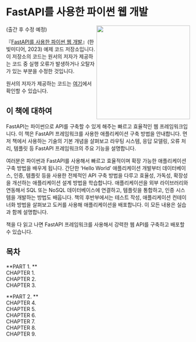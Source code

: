 # FastAPI를 사용한 파이썬 웹 개발

(출간 후 수정 예정)
<a href="https://www.hanbit.co.kr/store/books/look.php?p_code=B1068448075"><img src="https://www.hanbit.co.kr/data/books/B1068448075_l.jpg" height="256px" align="right"></a>

『[FastAPI를 사용한 파이썬 웹 개발](https://www.hanbit.co.kr)』(한빛미디어, 2023) 예제 코드 저장소입니다.
이 저장소의 코드는 원서의 저자가 제공하는 코드 중 실행 오류가 발생하거나 오탈자가 있는 부분을 수정한 것입니다. 
 
원서의 저자가 제공하는 코드는 [여기](https://github.com/PacktPublishing/Building-Python-Web-APIs-with-FastAPI)에서 확인할 수 있습니다.  


## 이 책에 대하여
FastAPI는 파이썬으로 API를 구축할 수 있게 해주는 빠르고 효율적인 웹 프레임워크입니다. 이 책은 FastAPI 프레임워크를 사용한 애플리케이션 구축 방법을 안내합니다. 먼저 책에서 사용하는 기술의 기본 개념을 살펴보고 라우팅 시스템, 응답 모델링, 오류 처리, 템플릿 등 FastAPI 프레임워크의 주요 기능을 설명합니다.

여러분은 파이썬과 FastAPI를 사용해서 빠르고 효율적이며 확장 가능한 애플리케이션 구축 방법을 배우게 됩니다. 간단한 ‘Hello World’ 애플리케이션 개발부터 데이터베이스, 인증, 템플릿 등을 사용한 전체적인 API 구축 방법을 다루고 효율성, 가독성, 확장성을 개선하는 애플리케이션 설계 방법을 학습합니다. 애플리케이션을 외부 라이브러리와 연동해서 SQL 또는 NoSQL 데이터베이스에 연결하고, 템플릿을 통합하고, 인증 시스템을 개발하는 방법도 배웁니다. 책의 후반부에서는 테스트 작성, 애플리케이션 컨테이너화 방법을 살펴보고 도커를 사용해 애플리케이션을 배포합니다. 이 모든 내용은 실습과 함께 설명합니다.

책을 다 읽고 나면 FastAPI 프레임워크를 사용해서 강력한 웹 API를 구축하고 배포할 수 있습니다.


## 목차
**PART 1. **  
CHAPTER 1.  
CHAPTER 2.   
CHAPTER 3.   

**PART 2. **  
CHAPTER 4.   
CHAPTER 5.    
CHAPTER 6.   
CHAPTER 7.   
CHAPTER 8.   
CHAPTER 9.   
